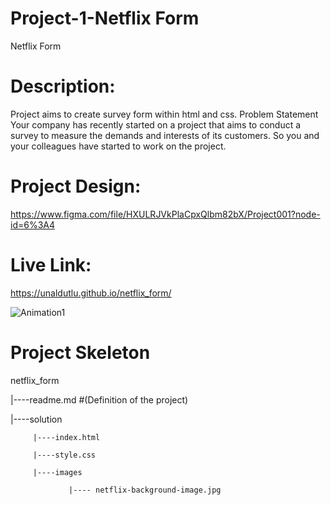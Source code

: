 # Project-1-Netflix Form
Netflix Form

# Description:

Project aims to create survey form within html and css. Problem Statement Your company has recently started on a project that aims to conduct a survey to measure the demands and interests of its customers. So you and your colleagues have started to work on the project.

# Project Design:

https://www.figma.com/file/HXULRJVkPlaCpxQlbm82bX/Project001?node-id=6%3A4

# Live Link:

https://unaldutlu.github.io/netflix_form/


![Animation1](https://user-images.githubusercontent.com/94699375/193427113-41723fe6-da4d-4d41-9022-f06c7bf1b054.gif)




# Project Skeleton

netflix_form

|----readme.md #(Definition of the project)

|----solution

         |----index.html

         |----style.css

         |----images

                 |---- netflix-background-image.jpg
